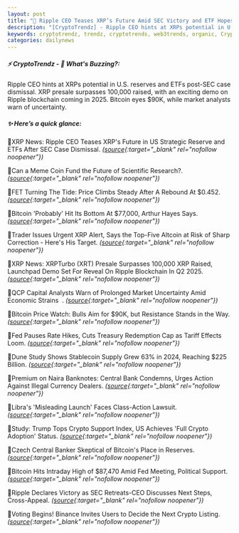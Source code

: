 ```yaml
---
layout: post
title: "🌌 Ripple CEO Teases XRP’s Future Amid SEC Victory and ETF Hopes"
description: "[CryptoTrendz] - Ripple CEO hints at XRPs potential in U.S. reserves and ETFs post-SEC case dismissal. XRP presale surpasses 100,000 raised, with an exciting demo on Ripple blockchain coming in 2025. Bitcoin eyes $90K, while market analysts warn of uncertainty."
keywords: cryptotrendz, trendz, cryptotrends, web3trends, organic, Crypto, Market, Binance, SEC, Trump, Stablecoin, Altcoin, XRP, CEO
categories: dailynews
---
```


##### ⚡ CryptoTrendz - 📌 *What's Buzzing?:*

Ripple CEO hints at XRPs potential in U.S. reserves and ETFs post-SEC case dismissal. XRP presale surpasses 100,000 raised, with an exciting demo on Ripple blockchain coming in 2025. Bitcoin eyes $90K, while market analysts warn of uncertainty.

##### ✨ *Here’s a quick glance:*


🔹XRP News: Ripple CEO Teases XRP's Future in US Strategic Reserve and ETFs After SEC Case Dismissal. *([source](https://s.avyag.com/7y7o){:target="_blank" rel="nofollow noopener"})*

🔹Can a Meme Coin Fund the Future of Scientific Research?. *([source](https://s.avyag.com/wfof){:target="_blank" rel="nofollow noopener"})*

🔹FET Turning The Tide: Price Climbs Steady After A Rebound At $0.452. *([source](https://s.avyag.com/x998){:target="_blank" rel="nofollow noopener"})*

🔹Bitcoin 'Probably' Hit Its Bottom At $77,000, Arthur Hayes Says. *([source](https://s.avyag.com/v76w){:target="_blank" rel="nofollow noopener"})*

🔹Trader Issues Urgent XRP Alert, Says the Top-Five Altcoin at Risk of Sharp Correction - Here's His Target. *([source](https://s.avyag.com/o2sb){:target="_blank" rel="nofollow noopener"})*

🔹XRP News: XRPTurbo (XRT) Presale Surpasses 100,000 XRP Raised, Launchpad Demo Set For Reveal On Ripple Blockchain In Q2 2025. *([source](https://s.avyag.com/mjpi){:target="_blank" rel="nofollow noopener"})*

🔹QCP Capital Analysts Warn of Prolonged Market Uncertainty Amid Economic Strains  . *([source](https://s.avyag.com/mxd3){:target="_blank" rel="nofollow noopener"})*

🔹Bitcoin Price Watch: Bulls Aim for $90K, but Resistance Stands in the Way. *([source](https://s.avyag.com/ww20){:target="_blank" rel="nofollow noopener"})*

🔹Fed Pauses Rate Hikes, Cuts Treasury Redemption Cap as Tariff Effects Loom. *([source](https://s.avyag.com/ej1w){:target="_blank" rel="nofollow noopener"})*

🔹Dune Study Shows Stablecoin Supply Grew 63% in 2024, Reaching $225 Billion. *([source](https://s.avyag.com/u1k7){:target="_blank" rel="nofollow noopener"})*

🔹Premium on Naira Banknotes: Central Bank Condemns, Urges Action Against Illegal Currency Dealers. *([source](https://s.avyag.com/wp5i){:target="_blank" rel="nofollow noopener"})*

🔹Libra's 'Misleading Launch' Faces Class-Action Lawsuit. *([source](https://s.avyag.com/3dz9){:target="_blank" rel="nofollow noopener"})*

🔹Study: Trump Tops Crypto Support Index, US Achieves 'Full Crypto Adoption' Status. *([source](https://s.avyag.com/hpx3){:target="_blank" rel="nofollow noopener"})*

🔹Czech Central Banker Skeptical of Bitcoin's Place in Reserves. *([source](https://s.avyag.com/iz9v){:target="_blank" rel="nofollow noopener"})*

🔹Bitcoin Hits Intraday High of $87,470 Amid Fed Meeting, Political Support. *([source](https://s.avyag.com/87qz){:target="_blank" rel="nofollow noopener"})*

🔹Ripple Declares Victory as SEC Retreats-CEO Discusses Next Steps, Cross-Appeal. *([source](https://s.avyag.com/ufgl){:target="_blank" rel="nofollow noopener"})*

🔹Voting Begins! Binance Invites Users to Decide the Next Crypto Listing. *([source](https://s.avyag.com/xtaj){:target="_blank" rel="nofollow noopener"})*
